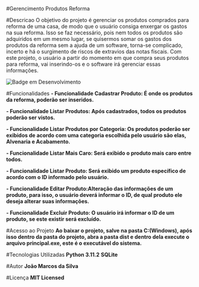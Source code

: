 #Gerencimento Produtos Reforma

#Descricao
O objetivo do projeto é gerenciar os produtos comprados para reforma de uma casa, de modo que o usuário
consiga enxergar os gastos na sua reforma. Isso se faz necessário, pois nem todos os produtos são adquiridos em um mesmo lugar, se quisermos somar os gastos dos produtos da reforma sem a ajuda de um software, torna-se complicado, incerto e há o surgimento de riscos de extravios das notas fiscais. Com este projeto, o usuário a partir do momento em que compra seus produtos para reforma, vai inserindo-os e o software irá gerenciar essas informações.

![Badge em Desenvolvimento](http://img.shields.io/static/v1?label=STATUS&message=EM%20DESENVOLVIMENTO&color=GREEN&style=for-the-badge)

#Funcionalidades
**- Funcionalidade Cadastrar Produto: É onde os produtos da reforma, poderão ser inseridos.**

**- Funcionalidade Listar Produtos: Após cadastrados, todos os produtos poderão ser vistos.**

**- Funcionalidade Listar Produtos por Categoria: Os produtos poderão ser exibidos de acordo com uma
categoria escolhida pelo usuário são elas, Alvenaria e Acabamento.**

**- Funcionalidade Listar Mais Caro: Será exibido o produto mais caro entre todos.**

**- Funcionalidade Listar Produto: Será exibido um produto específico de acordo com o ID informado pelo usuário.**

**- Funcionalidade Editar Produto:Alteração das informações de um produto, para isso, o usuário deverá
informar o ID, de qual produto ele deseja alterar suas informações.**

**- Funcionalidade Excluir Produto: O usuário irá informar o ID de um produto, se este existir será excluído.**

#Acesso ao Projeto
**Ao baixar o projeto, salve na pasta C:(Windows), após isso dentro da pasta do projeto, abra a pasta dist e dentro dela execute o arquivo principal.exe, este é o executável do sistema.**

#Tecnologias Utilizadas
**Python 3.11.2**
**SQLite**

#Autor
**João Marcos da Silva**

#Licença
**MIT Licensed**
